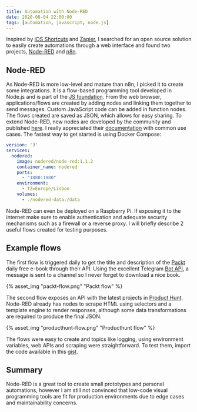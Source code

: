 ```yaml
---
title: Automation with Node-RED
date: 2020-08-04 22:00:00
tags: [automation, javascript, node.js]
---
```


Inspired by [iOS Shortcuts](https://apps.apple.com/us/app/shortcuts/id915249334) and [Zapier](https://zapier.com), I searched for an open source solution to easily create automations through a web interface and found two projects, [Node-RED](https://nodered.org) and [n8n](https://n8n.io).

## Node-RED

As Node-RED is more low-level and mature than n8n, I picked it to create some integrations. It is a flow-based programming tool developed in Node.js and is part of the [JS foundation](https://js.foundation). From the web browser, applications/flows are created by adding nodes and linking them together to send messages. Custom JavaScript code can be added in function nodes. The flows created are saved as JSON, which allows for easy sharing. To extend Node-RED, new nodes are developed by the community and published [here](https://flows.nodered.org). I really appreciated their [documentation](https://cookbook.nodered.org) with common use cases. The fastest way to get started is using Docker Compose:

```yaml
version: '3'
services:
  nodered:
    image: nodered/node-red:1.1.2
    container_name: nodered
    ports:
      - "1880:1880"
    environment:
      - TZ=Europe/Lisbon
    volumes:
      - ./nodered-data:/data
```

Node-RED can even be deployed on a Raspberry Pi. If exposing it to the internet make sure to enable authentication and adequate security mechanisms such as a firewall or a reverse proxy. I will briefly describe 2 useful flows created for testing purposes.

## Example flows

The first flow is triggered daily to get the title and description of the [Packt](https://www.packtpub.com/packt/offers/free-learning) daily free e-book through their API. Using the excellent Telegram [Bot API](https://core.telegram.org/bots), a message is sent to a channel so I never forget to download a nice book.

{% asset_img "packt-flow.png" "Packt flow" %}

The second flow exposes an API with the latest projects in [Product Hunt](https://www.producthunt.com). Node-RED already has nodes to scrape HTML using selectors and a template engine to render responses, although some data transformations are required to produce the final JSON.

{% asset_img "producthunt-flow.png" "Producthunt flow" %}

The flows were easy to create and topics like logging, using environment variables, web APIs and scraping were straightforward. To test them, import the code available in this [gist](https://gist.github.com/ruial/69dec3c00b991c3b75da16c16907f87d).

## Summary

Node-RED is a great tool to create small prototypes and personal automations, however I am still not convinced that low-code visual programming tools are fit for production environments due to edge cases and maintainability concerns.
